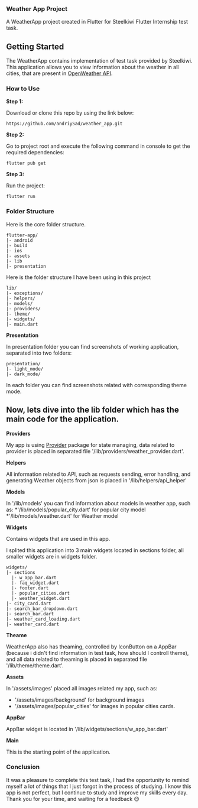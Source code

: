 ### Weather App Project

A WeatherApp project created in Flutter for Steelkiwi Flutter Internship test task.

## Getting Started

The WeatherApp contains implementation of test task provided by Steelkiwi. This application allows you to view information about the weather in all cities, that are present in [OpenWeather API](https://openweathermap.org/api).

### How to Use 

**Step 1:**

Download or clone this repo by using the link below:

```
https://github.com/andriySad/weather_app.git
```

**Step 2:**

Go to project root and execute the following command in console to get the required dependencies: 

```
flutter pub get 
```

**Step 3:**

Run the project:

```
flutter run
```

### Folder Structure

Here is the core folder structure.

```
flutter-app/
|- android
|- build
|- ios
|- assets
|- lib
|- presentation
```

Here is the folder structure I have been using in this project

```
lib/
|- exceptions/
|- helpers/
|- models/
|- providers/
|- theme/
|- widgets/
|- main.dart
```

**Presentation**

In presentation folder you can find screenshots of working application, separated into two folders:

```
presentation/
|- light_mode/
|- dark_mode/
```

In each folder you can find screenshots related with corresponding theme mode.


## Now, lets dive into the lib folder which has the main code for the application.

**Providers**

 My app is using [Provider](https://github.com/rrousselGit/provider) package for state managing, data related to provider is placed in separated file '/lib/providers/weather_provider.dart'.
 
**Helpers**

All information related to API, such as requests sending, error handling, and generating Weather objects from json is placed in '/lib/helpers/api_helper'

**Models**

In '/lib/models' you can find information about models in weather app, such as:
  *'/lib/models/popular_city.dart' for popular city model
  *'/lib/models/weather.dart' for Weather model
  
**Widgets**

Contains widgets that are used in this app.

I splited this application into 3 main widgets located in sections folder, all smaller widgets are in widgets folder.

```
widgets/
|- sections
  |- w_app_bar.dart
  |- faq_widget.dart
  |- footer.dart
  |- popular_cities.dart
  |- weather_widget.dart
|- city_card.dart
|- search_bar_dropdown.dart
|- search_bar.dart
|- weather_card_loading.dart
|- weather_card.dart
```
 
 **Theame**

WeatherApp also has theaming, controlled by IconButton on a AppBar (because i didn't find information in test task, how should I controll theme), and all data related to theaming is placed in separated file '/lib/theme/theme.dart'.

**Assets**

In '/assets/images' placed all images related my app, such as:

  * '/assets/images/background' for background images
  * '/assets/images/popular_cities' for images in popular cities cards.
  
 **AppBar**

AppBar widget is located in '/lib/widgets/sections/w_app_bar.dart'

**Main**

This is the starting point of the application.


### Conclusion

It was a pleasure to complete this test task, I had the opportunity to remind myself a lot of things that I just forgot in the process of studying. I know this app is not perfect, but I continue to study  and improve my skills every day. Thank you for your time, and waiting for a feedback 😊


